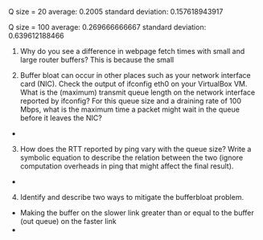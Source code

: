 Q size = 20
average: 0.2005
standard deviation: 0.157618943917

Q size = 100
average: 0.269666666667
standard deviation: 0.639612188466

1. Why do you see a difference in webpage fetch times with small and large router buffers?
This is because the small 

2. Buffer bloat can occur in other places such as your network interface card (NIC). Check the output of ifconfig eth0 on your VirtualBox VM. What is the (maximum) transmit queue length on the network interface reported by ifconfig? For this queue size and a draining rate of 100 Mbps, what is the maximum time a packet might wait in the queue before it leaves the NIC?
- 

3. How does the RTT reported by ping vary with the queue size? Write a symbolic equation to describe the relation between the two (ignore computation overheads in ping that might affect the final result).
- 

4. Identify and describe two ways to mitigate the bufferbloat problem.
- Making the buffer on the slower link greater than or equal to the buffer (out queue) on the faster link
- 